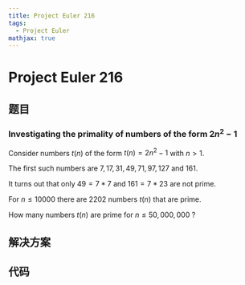 ```yaml
---
title: Project Euler 216
tags:
  - Project Euler
mathjax: true
---
```

<escape><!-- more --></escape>
    



# Project Euler 216
## 题目
### Investigating the primality of numbers of the form $2n^2-1$

Consider numbers $t(n)$ of the form $t(n) = 2n^2-1$ with $n > 1$.

The first such numbers are $7, 17, 31, 49, 71, 97, 127$ and $161$.

It turns out that only $49 = 7*7$ and $161 = 7*23$ are not prime.

For $n \le 10000$ there are $2202$ numbers $t(n)$ that are prime.

How many numbers $t(n)$ are prime for $n \le 50,000,000$ ?


## 解决方案



## 代码



